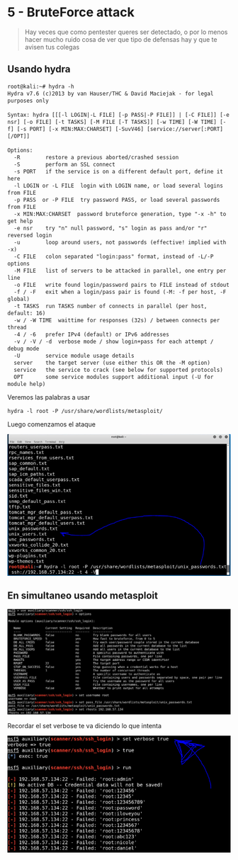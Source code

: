 # 5 - BruteForce attack

> Hay veces que como pentester queres ser detectado, o por lo menos hacer mucho ruido cosa de ver que tipo de defensas hay y que te avisen tus colegas

## Usando hydra

```text
root@kali:~# hydra -h
Hydra v7.6 (c)2013 by van Hauser/THC & David Maciejak - for legal purposes only

Syntax: hydra [[[-l LOGIN|-L FILE] [-p PASS|-P FILE]] | [-C FILE]] [-e nsr] [-o FILE] [-t TASKS] [-M FILE [-T TASKS]] [-w TIME] [-W TIME] [-f] [-s PORT] [-x MIN:MAX:CHARSET] [-SuvV46] [service://server[:PORT][/OPT]]

Options:
  -R        restore a previous aborted/crashed session
  -S        perform an SSL connect
  -s PORT   if the service is on a different default port, define it here
  -l LOGIN or -L FILE  login with LOGIN name, or load several logins from FILE
  -p PASS  or -P FILE  try password PASS, or load several passwords from FILE
  -x MIN:MAX:CHARSET  password bruteforce generation, type "-x -h" to get help
  -e nsr    try "n" null password, "s" login as pass and/or "r" reversed login
  -u        loop around users, not passwords (effective! implied with -x)
  -C FILE   colon separated "login:pass" format, instead of -L/-P options
  -M FILE   list of servers to be attacked in parallel, one entry per line
  -o FILE   write found login/password pairs to FILE instead of stdout
  -f / -F   exit when a login/pass pair is found (-M: -f per host, -F global)
  -t TASKS  run TASKS number of connects in parallel (per host, default: 16)
  -w / -W TIME  waittime for responses (32s) / between connects per thread
  -4 / -6   prefer IPv4 (default) or IPv6 addresses
  -v / -V / -d  verbose mode / show login+pass for each attempt / debug mode
  -U        service module usage details
  server    the target server (use either this OR the -M option)
  service   the service to crack (see below for supported protocols)
  OPT       some service modules support additional input (-U for module help)
```

Veremos las palabras a usar

```text
hydra -l root -P /usr/share/wordlists/metasploit/
```

Luego comenzamos el ataque

![](../../../.gitbook/assets/imagen%20%28370%29.png)

## En simultaneo usando metasploit

![](../../../.gitbook/assets/imagen%20%28361%29.png)

Recordar el set verbose te va diciendo lo que intenta

![](../../../.gitbook/assets/imagen%20%28366%29.png)

